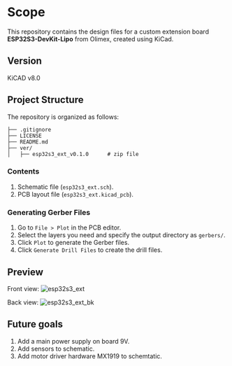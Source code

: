 # Scope

This repository contains the design files for a custom extension board **ESP32S3-DevKit-Lipo** from Olimex, created using KiCad.

## Version

KiCAD v8.0

## Project Structure

The repository is organized as follows:

```
├── .gitignore
├── LICENSE
├── README.md
├── ver/
│   ├── esp32s3_ext_v0.1.0      # zip file
```

### Contents

1. Schematic file (`esp32s3_ext.sch`).
2. PCB layout file (`esp32s3_ext.kicad_pcb`).

### Generating Gerber Files

1. Go to `File > Plot` in the PCB editor.
2. Select the layers you need and specify the output directory as `gerbers/`.
3. Click `Plot` to generate the Gerber files.
4. Click `Generate Drill Files` to create the drill files.

## Preview

Front view:
![esp32s3_ext](https://github.com/hemanre/esp32s3_ext/assets/108745217/c62e974e-12b6-47d1-bba2-663c2bd6d33a)

Back view: 
![esp32s3_ext_bk](https://github.com/hemanre/esp32s3_ext/assets/108745217/522abcc6-7b89-4092-8bd1-5377042e9969)

## Future goals

1. Add a main power supply on board 9V.
2. Add sensors to schematic.
3. Add motor driver hardware MX1919 to schemtatic.

